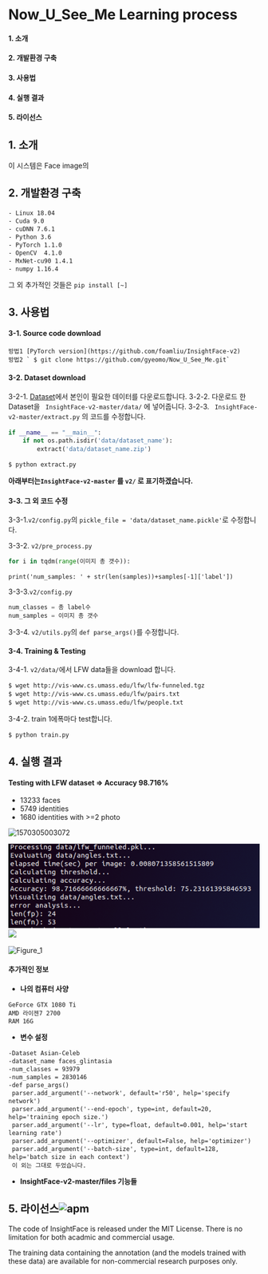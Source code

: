 # Now_U_See_Me Learning process

#### 1. 소개

#### 2. 개발환경 구축

#### 3. 사용법

#### 4. 실행 결과

#### 5. 라이선스



## 1. 소개

이 시스템은 Face image의 



## 2. 개발환경 구축

```
- Linux 18.04
- Cuda 9.0
- cuDNN 7.6.1
- Python 3.6
- PyTorch 1.1.0
- OpenCV  4.1.0
- MxNet-cu90 1.4.1
- numpy 1.16.4
```

그 외 추가적인 것들은 `pip install [~]`



## 3. 사용법

#### 3-1. Source code download

```
방법1 [PyTorch version](https://github.com/foamliu/InsightFace-v2)
방법2 ` $ git clone https://github.com/gyeomo/Now_U_See_Me.git`
```

#### 3-2. Dataset download

3-2-1. [Dataset](https://github.com/deepinsight/insightface/wiki/Dataset-Zoo)에서 본인이 필요한 데이터를 다운로드합니다.
3-2-2. 다운로드 한 Dataset을 ` InsightFace-v2-master/data/` 에 넣어줍니다.
3-2-3. ` InsightFace-v2-master/extract.py` 의 코드를 수정합니다. 

```py
if __name__ == "__main__":
    if not os.path.isdir('data/dataset_name'): 
        extract('data/dataset_name.zip')
```

```bash
$ python extract.py
```

**아래부터는`InsightFace-v2-master` 를 `v2/` 로 표기하겠습니다.**

#### 3-3. 그 외 코드 수정

3-3-1.`v2/config.py`의  `pickle_file = 'data/dataset_name.pickle'`로 수정합니다.

3-3-2. `v2/pre_process.py`

```python
for i in tqdm(range(이미지 총 갯수)):
```

```pyt
print('num_samples: ' + str(len(samples))+samples[-1]['label'])
```

3-3-3.`v2/config.py` 

```py
num_classes = 총 label수
num_samples = 이미지 총 갯수
```

3-3-4. `v2/utils.py`의 `def parse_args()`를 수정합니다.

#### 3-4. Training & Testing

3-4-1. `v2/data/`에서 LFW data들을 download 합니다.

```bash
$ wget http://vis-www.cs.umass.edu/lfw/lfw-funneled.tgz
$ wget http://vis-www.cs.umass.edu/lfw/pairs.txt
$ wget http://vis-www.cs.umass.edu/lfw/people.txt
```

3-4-2. train 1에폭마다 test합니다.

```bash
$ python train.py
```



## 4. 실행 결과

#### Testing with LFW dataset   => Accuracy 98.716%

- 13233 faces
- 5749 identities 
- 1680 identities with >=2 photo														
  
![1570305003072](/readme_image/accuaracy.png)  
  
<img src="./readme_image/accuaracy.png">  
  
<img src="/readme_image/Figure_1.png">  
  
![Figure_1](/readme_image/Figure_1.png)  
  
#### 추가적인 정보

- **나의 컴퓨터 사양**

```
GeForce GTX 1080 Ti
AMD 라이젠7 2700
RAM 16G
```

- **변수 설정**

```
-Dataset Asian-Celeb
-dataset_name faces_glintasia
-num_classes = 93979
-num_samples = 2830146
-def parse_args()
 parser.add_argument('--network', default='r50', help='specify network')
 parser.add_argument('--end-epoch', type=int, default=20, help='training epoch size.')
 parser.add_argument('--lr', type=float, default=0.001, help='start learning rate')
 parser.add_argument('--optimizer', default=False, help='optimizer')
 parser.add_argument('--batch-size', type=int, default=128, help='batch size in each context')
 이 외는 그대로 두었습니다.

```

- **InsightFace-v2-master/files 기능들**

## 5. 라이선스![apm](https://img.shields.io/apm/l/vim-mode.svg)

The code of InsightFace is released under the MIT License. There is no limitation for both acadmic and commercial usage.

The training data containing the annotation (and the models trained with these data) are available for non-commercial research purposes only.

















